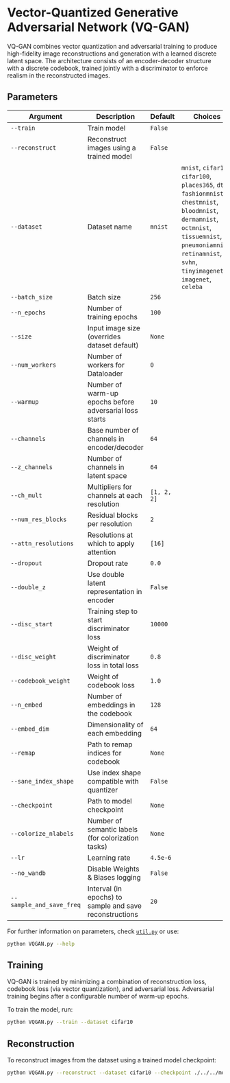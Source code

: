 # Vector-Quantized Generative Adversarial Network (VQ-GAN)

VQ-GAN combines vector quantization and adversarial training to produce high-fidelity image reconstructions and generation with a learned discrete latent space. The architecture consists of an encoder-decoder structure with a discrete codebook, trained jointly with a discriminator to enforce realism in the reconstructed images.

## Parameters

| Argument                 | Description                                             | Default     | Choices                                                                                                                                                                                                                |
| ------------------------ | ------------------------------------------------------- | ----------- | ---------------------------------------------------------------------------------------------------------------------------------------------------------------------------------------------------------------------- |
| `--train`                | Train model                                             | `False`     |                                                                                                                                                                                                                        |
| `--reconstruct`          | Reconstruct images using a trained model                | `False`     |                                                                                                                                                                                                                        |
| `--dataset`              | Dataset name                                            | `mnist`     | `mnist`, `cifar10`, `cifar100`, `places365`, `dtd`, `fashionmnist`, `chestmnist`, `bloodmnist`, `dermamnist`, `octmnist`, `tissuemnist`, `pneumoniamnist`, `retinamnist`, `svhn`, `tinyimagenet`, `imagenet`, `celeba` |
| `--batch_size`           | Batch size                                              | `256`       |                                                                                                                                                                                                                        |
| `--n_epochs`             | Number of training epochs                               | `100`       |                                                                                                                                                                                                                        |
| `--size`                 | Input image size (overrides dataset default)            | `None`      |                                                                                                                                                                                                                        |
| `--num_workers`          | Number of workers for Dataloader                        | `0`         |                                                                                                                                                                                                                        |
| `--warmup`               | Number of warm-up epochs before adversarial loss starts | `10`        |                                                                                                                                                                                                                        |
| `--channels`             | Base number of channels in encoder/decoder              | `64`        |                                                                                                                                                                                                                        |
| `--z_channels`           | Number of channels in latent space                      | `64`        |                                                                                                                                                                                                                        |
| `--ch_mult`              | Multipliers for channels at each resolution             | `[1, 2, 2]` |                                                                                                                                                                                                                        |
| `--num_res_blocks`       | Residual blocks per resolution                          | `2`         |                                                                                                                                                                                                                        |
| `--attn_resolutions`     | Resolutions at which to apply attention                 | `[16]`      |                                                                                                                                                                                                                        |
| `--dropout`              | Dropout rate                                            | `0.0`       |                                                                                                                                                                                                                        |
| `--double_z`             | Use double latent representation in encoder             | `False`     |                                                                                                                                                                                                                        |
| `--disc_start`           | Training step to start discriminator loss               | `10000`     |                                                                                                                                                                                                                        |
| `--disc_weight`          | Weight of discriminator loss in total loss              | `0.8`       |                                                                                                                                                                                                                        |
| `--codebook_weight`      | Weight of codebook loss                                 | `1.0`       |                                                                                                                                                                                                                        |
| `--n_embed`              | Number of embeddings in the codebook                    | `128`       |                                                                                                                                                                                                                        |
| `--embed_dim`            | Dimensionality of each embedding                        | `64`        |                                                                                                                                                                                                                        |
| `--remap`                | Path to remap indices for codebook                      | `None`      |                                                                                                                                                                                                                        |
| `--sane_index_shape`     | Use index shape compatible with quantizer               | `False`     |                                                                                                                                                                                                                        |
| `--checkpoint`           | Path to model checkpoint                                | `None`      |                                                                                                                                                                                                                        |
| `--colorize_nlabels`     | Number of semantic labels (for colorization tasks)      | `None`      |                                                                                                                                                                                                                        |
| `--lr`                   | Learning rate                                           | `4.5e-6`    |                                                                                                                                                                                                                        |
| `--no_wandb`             | Disable Weights & Biases logging                        | `False`     |                                                                                                                                                                                                                        |
| `--sample_and_save_freq` | Interval (in epochs) to sample and save reconstructions | `20`        |                                                                                                                                                                                                                        |

For further information on parameters, check [`util.py`](./../src/generativezoo/utils/util.py) or use:

```bash
python VQGAN.py --help
```

## Training

VQ-GAN is trained by minimizing a combination of reconstruction loss, codebook loss (via vector quantization), and adversarial loss. Adversarial training begins after a configurable number of warm-up epochs.

To train the model, run:

```bash
python VQGAN.py --train --dataset cifar10
```

## Reconstruction

To reconstruct images from the dataset using a trained model checkpoint:

```bash
python VQGAN.py --reconstruct --dataset cifar10 --checkpoint ./../../models/VQGAN/VQGAN_cifar10.pt
```
